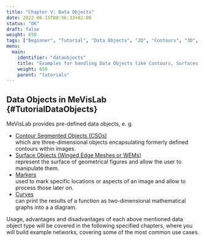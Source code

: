 ```yaml
---
title: "Chapter V: Data Objects"
date: 2022-06-15T08:56:33+02:00
status: "OK"
draft: false
weight: 650
tags: ["Beginner", "Tutorial", "Data Objects", "2D", "Contours", "3D", "Surfaces"]
menu: 
  main:
    identifier: "dataobjects"
    title: "Examples for handling Data Objects like Contours, Surfaces and Markers in MeVisLab."
    weight: 650
    parent: "tutorials"
---
```

## Data Objects in MeVisLab {#TutorialDataObjects}

MeVisLab provides pre-defined data objects, e. g.
* [Contour Segmented Objects (CSOs)](/tutorials/dataobjects/contours/contour-objects) <br>
which are three-dimensional objects encapsulating formerly defined contours within images.
* [Surface Objects (Winged Edge Meshes or WEMs)](/tutorials/dataobjects/surfaces/surfaceobjects) <br>
 represent the surface of geometrical figures and allow the user to manipulate them.
* [Markers](/tutorials/dataobjects/markerobjects) <br>
used to mark specific locations or aspects of an image and allow to process those later on.
* [Curves](tutorials/dataobjects/curves) <br>
can print the results of a function as two-dimensional mathematical graphs into a a diagram.

Usage, advantages and disadvantages of each above mentioned data object type will be covered in the following specified chapters, where you will build example networks, covering some of the most common use cases. 
